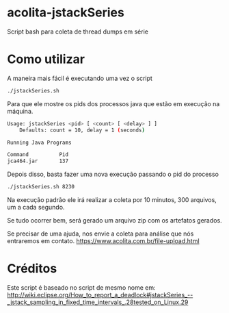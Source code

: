 # acolita-jstackSeries
Script bash para coleta de thread dumps em série

# Como utilizar

A maneira mais fácil é executando uma vez o script

```bash
./jstackSeries.sh
```

Para que ele mostre os pids dos processos java que estão em execução na máquina.

```bash
Usage: jstackSeries <pid> [ <count> [ <delay> ] ]
    Defaults: count = 10, delay = 1 (seconds)

Running Java Programs

Command          Pid
jca464.jar       137
```

Depois disso, basta fazer uma nova execução passando o pid do processo

```bash
./jstackSeries.sh 8230
```

Na execução padrão ele irá realizar a coleta por 10 minutos, 300 arquivos, um a cada segundo.

Se tudo ocorrer bem, será gerado um arquivo zip com os artefatos gerados.

Se precisar de uma ajuda, nos envie a coleta para análise que nós entraremos em contato.
https://www.acolita.com.br/file-upload.html

# Créditos

Este script é baseado no script de mesmo nome em:
http://wiki.eclipse.org/How_to_report_a_deadlock#jstackSeries_--_jstack_sampling_in_fixed_time_intervals_.28tested_on_Linux.29
